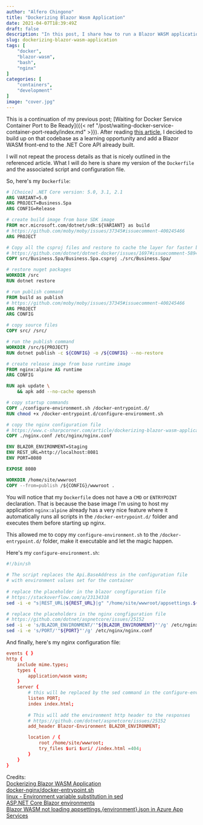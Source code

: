 ```yaml
---
author: "Alfero Chingono"
title: "Dockerizing Blazor Wasm Application"
date: 2021-04-07T18:39:49Z
draft: false
description: "In this post, I share how to run a Blazor WASM application in a docker container."
slug: dockerizing-blazor-wasm-application
tags: [
    "docker",
    "blazor-wasm",
    "bash",
    "nginx"
]
categories: [
    "containers",
    "development"
]
image: "cover.jpg"
---
```


This is a continuation of my previous post; [Waiting for Docker Service Container Port to Be Ready]({{< ref "/post/waiting-docker-service-container-port-ready/index.md" >}}). After reading [this article](https://www.c-sharpcorner.com/article/dockerizing-blazor-wasm-application/), I decided to build up on that codebase as a learning opportunity and add a Blazor WASM front-end to the .NET Core API already built.

I will not repeat the process details as that is nicely outlined in the referenced article. What I will do here is share my version of the `Dockerfile` and the associated script and configuration file.

So, here's my `Dockerfile`:

```dockerfile
# [Choice] .NET Core version: 5.0, 3.1, 2.1
ARG VARIANT=5.0
ARG PROJECT=Business.Spa
ARG CONFIG=Release

# create build image from base SDK image
FROM mcr.microsoft.com/dotnet/sdk:${VARIANT} as build
# https://github.com/moby/moby/issues/37345#issuecomment-400245466
ARG PROJECT

# Copy all the csproj files and restore to cache the layer for faster builds
# https://github.com/dotnet/dotnet-docker/issues/1697#issuecomment-589420446
COPY src/Business.Spa/Business.Spa.csproj ./src/Business.Spa/

# restore nuget packages
WORKDIR /src
RUN dotnet restore

# run publish command
FROM build as publish
# https://github.com/moby/moby/issues/37345#issuecomment-400245466
ARG PROJECT
ARG CONFIG

# copy source files
COPY src/ /src/

# run the publish command
WORKDIR /src/${PROJECT}
RUN dotnet publish -c ${CONFIG} -o /${CONFIG} --no-restore

# create release image from base runtime image
FROM nginx:alpine AS runtime
ARG CONFIG

RUN apk update \
    && apk add --no-cache openssh

# copy startup commands
COPY ./configure-environment.sh /docker-entrypoint.d/
RUN chmod +x /docker-entrypoint.d/configure-environment.sh

# copy the nginx configuration file
# https://www.c-sharpcorner.com/article/dockerizing-blazor-wasm-application/
COPY ./nginx.conf /etc/nginx/nginx.conf

ENV BLAZOR_ENVIRONMENT=Staging 
ENV REST_URL=http://localhost:8081
ENV PORT=8080

EXPOSE 8080

WORKDIR /home/site/wwwroot
COPY --from=publish /${CONFIG}/wwwroot .
```

You will notice that my `Dockerfile` does not have a `CMD` or `ENTRYPOINT` declaration. That is because the base image I'm using to host my application `nginx:alpine` already has a very nice feature where it automatically runs all scripts in the `/docker-entrypoint.d/` folder and executes them before starting up nginx.

This allowed me to copy my `configure-environment.sh` to the `/docker-entrypoint.d/` folder, make it executable and let the magic happen.

Here's my `configure-environment.sh`:

```bash
#!/bin/sh  
  
# The script replaces the Api.BaseAddress in the configuration file  
# with environment values set for the container  
  
# replace the placeholder in the blazor congfiguration file  
# https://stackoverflow.com/a/23134318
sed -i -e "s|REST_URL|${REST_URL}|g" "/home/site/wwwroot/appsettings.${BLAZOR_ENVIRONMENT}.json"

# replace the placeholders in the nginx congfiguration file 
# https://github.com/dotnet/aspnetcore/issues/25152 
sed -i -e 's/BLAZOR_ENVIRONMENT/'"${BLAZOR_ENVIRONMENT}"'/g' /etc/nginx/nginx.conf
sed -i -e 's/PORT/'"${PORT}"'/g' /etc/nginx/nginx.conf

```

And finally, here's my nginx configuration file:

```conf
events { }
http {
    include mime.types;
    types {
        application/wasm wasm;
    }
    server {
        # this will be replaced by the sed command in the configure-environment.sh script
        listen PORT;
        index index.html;
        
        # This will add the environment http header to the responses
        # https://github.com/dotnet/aspnetcore/issues/25152 
        add_header Blazor-Environment BLAZOR_ENVIRONMENT;

        location / {
            root /home/site/wwwroot;
            try_files $uri $uri/ /index.html =404;
        }
    }
}
```

Credits:  
[Dockerizing Blazor WASM Application](https://www.c-sharpcorner.com/article/dockerizing-blazor-wasm-application/)  
[docker-nginx/docker-entrypoint.sh](https://github.com/nginxinc/docker-nginx/blob/master/mainline/alpine/docker-entrypoint.sh)  
[linux - Environment variable substitution in sed](https://stackoverflow.com/a/23134318)  
[ASP.NET Core Blazor environments](https://docs.microsoft.com/en-us/aspnet/core/blazor/fundamentals/environments?view=aspnetcore-5.0)  
[Blazor WASM not loading appsettings.{environment}.json in Azure App Services](https://github.com/dotnet/aspnetcore/issues/25152)
